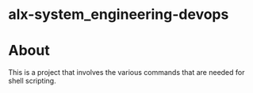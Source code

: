 # alx-system_engineering-devops
# About
This is a project that involves the various commands that are needed for shell scripting. 
